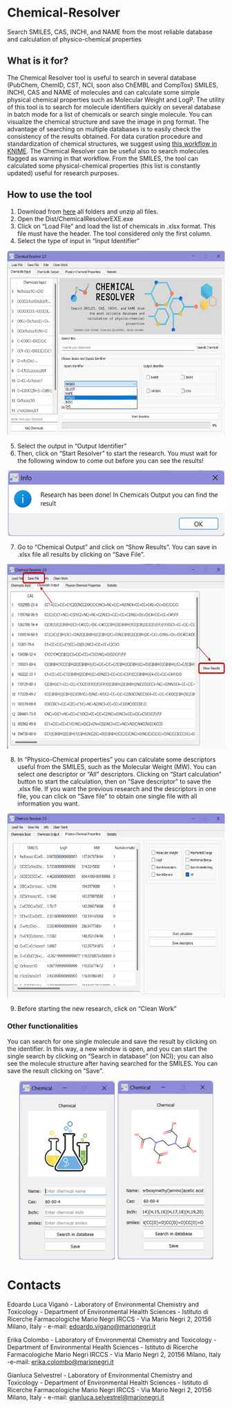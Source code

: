 # Chemical-Resolver
Search SMILES, CAS, INCHI, and NAME from the most reliable database and calculation of physico-chemical properties

## What is it for?
The Chemical Resolver tool is useful to search in several database (PubChem, ChemID, CST, NCI, soon also ChEMBL and CompTox) SMILES, INCHI, CAS and NAME of molecules and can calculate some simple physical chemical properties such as Molecular Weight and LogP. 
The utility of this tool is to search for molecule identifiers quickly on several database in batch mode for a list of chemicals or search single molecule. 
You can visualize the chemical structure and save the image in png format. 
The advantage of searching on multiple databases is to easily check the consistency of the results obtained. 
For data curation procedure and standardization of chemical structures, we suggest using [this workflow in KNIME](https://github.com/DGadaleta88/data_curation_workflow). The Chemical Resolver can be useful also to search molecules flagged as warning in that workflow.
From the SMILES, the tool can calculated some physical-chemical properties (this list is constantly updated) useful for research purposes.

## How to use the tool
1.	Download from [here](https://marionegri-my.sharepoint.com/:f:/g/personal/edoardo_vigano_marionegri_it/EqIQx_zL3gFMkFSc18cjKOIBy0SPYDs2z1yqRkgTELtkmg) all folders and unzip all files.
2.	Open the Dist/ChemicalResolverEXE.exe
3.	Click on “Load File” and load the list of chemicals in .xlsx format. This file must have the header. The tool considered only the first column.
4.	Select the type of input in “Input Identifier”

<p align="center">
  <img width="622" height="427" src="IMG_CR/Picture1.png">
</p>

5.	Select the output in “Output Identifier”
6.	Then, click on “Start Resolver” to start the research. You must wait for the following window to come out before you can see the results!

<p align="center">
  <img width="501" height="152" src="IMG_CR/Picture2.png">
</p>

7.	Go to “Chemical Output” and click on “Show Results”. You can save in .xlsx file all results by clicking on “Save File”.
	
<p align="center">
  <img width="622" height="427" src="IMG_CR/Picture3.png">
</p>

8.	In “Physico-Chemical properties” you can calculate some descriptors useful from the SMILES, such as the Molecular Weight (MW). You can select one descriptor or “All” descriptors. Clicking on “Start calculation” button to start the calculation, then on “Save descriptor” to save the .xlsx file. If you want the previous research and the descriptors in one file, you can click on “Save file” to obtain one single file with all information you want.

<p align="center">
  <img width="622" height="427" src="IMG_CR/Picture5.png">
</p>

9.	Before starting the new research, click on “Clean Work”

### Other functionalities
You can search for one single molecule and save the result by clicking on the identifier. In this way, a new window is open, and you can start the single search by clicking on “Search in database” (on NCI); you can also see the molecule structure after having searched for the SMILES. You can save the result clicking on “Save”.

<p align="center">
  <img width="450" height="415" src="IMG_CR/Picture4.png">
</p>

# Contacts

Edoardo Luca Viganò - Laboratory of Environmental Chemistry and Toxicology - Department of Environmental Health Sciences - Istituto di Ricerche Farmacologiche Mario Negri IRCCS - Via Mario Negri 2, 20156 Milano, Italy - e-mail: edoardo.vigano@marionegri.it

Erika Colombo - Laboratory of Environmental Chemistry and Toxicology - Department of Environmental Health Sciences - Istituto di Ricerche Farmacologiche Mario Negri IRCCS - Via Mario Negri 2, 20156 Milano, Italy -e-mail: erika.colombo@marionegri.it

Gianluca Selvestrel - Laboratory of Environmental Chemistry and Toxicology - Department of Environmental Health Sciences - Istituto di Ricerche Farmacologiche Mario Negri IRCCS - Via Mario Negri 2, 20156 Milano, Italy - e-mail: gianluca.selvestrel@marionegri.it
